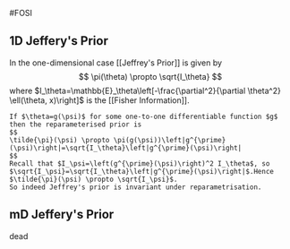#FOSI 

## 1D Jeffery's Prior
In the one-dimensional case [[Jeffrey's Prior]] is given by
$$
\pi(\theta) \propto \sqrt{I_\theta}
$$
where $I_\theta=\mathbb{E}_\theta\left[-\frac{\partial^2}{\partial \theta^2} \ell(\theta, x)\right]$ is the [[Fisher Information]].

```ad-note
If $\theta=g(\psi)$ for some one-to-one differentiable function $g$ then the reparameterised prior is
$$
\tilde{\pi}(\psi) \propto \pi(g(\psi))\left|g^{\prime}(\psi)\right|=\sqrt{I_\theta}\left|g^{\prime}(\psi)\right|
$$
Recall that $I_\psi=\left(g^{\prime}(\psi)\right)^2 I_\theta$, so $\sqrt{I_\psi}=\sqrt{I_\theta}\left|g^{\prime}(\psi)\right|$.Hence $\tilde{\pi}(\psi) \propto \sqrt{I_\psi}$.
So indeed Jeffrey's prior is invariant under reparametrisation.
```

## mD Jeffery's Prior
dead